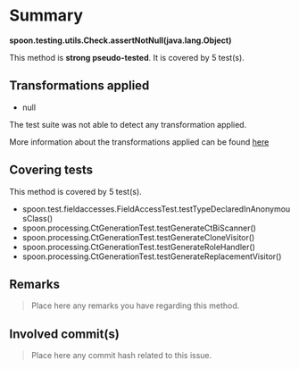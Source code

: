 # Summary
**spoon.testing.utils.Check.assertNotNull(java.lang.Object)**

This method is **strong pseudo-tested**.
It is covered by 5 test(s). 


## Transformations applied

- null


The test suite was not able to detect any transformation applied.

More information about the transformations applied can be found [here](https://github.com/STAMP-project/pitest-descartes)

## Covering tests
This method is covered by 5 test(s).
* spoon.test.fieldaccesses.FieldAccessTest.testTypeDeclaredInAnonymousClass()
* spoon.processing.CtGenerationTest.testGenerateCtBiScanner()
* spoon.processing.CtGenerationTest.testGenerateCloneVisitor()
* spoon.processing.CtGenerationTest.testGenerateRoleHandler()
* spoon.processing.CtGenerationTest.testGenerateReplacementVisitor()


## Remarks
> Place here any remarks you have regarding this method.

## Involved commit(s)

> Place here any commit hash related to this issue.

